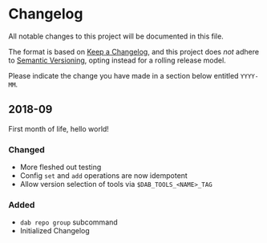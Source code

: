 # Changelog
All notable changes to this project will be documented in this file.

The format is based on [Keep a Changelog](https://keepachangelog.com/en/1.0.0/), and this project does *not* adhere to [Semantic Versioning](https://semver.org/spec/v2.0.0.html), opting instead for a rolling release model.

Please indicate the change you have made in a section below entitled `YYYY-MM`.

## 2018-09

First month of life, hello world!

### Changed

- More fleshed out testing
- Config `set` and `add` operations are now idempotent
- Allow version selection of tools via `$DAB_TOOLS_<NAME>_TAG`

### Added

- `dab repo group` subcommand
- Initialized Changelog

